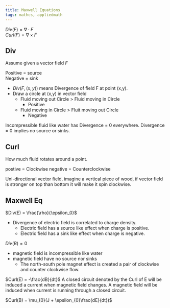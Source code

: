 ```yaml
---
title: Maxwell Equations
tags: mathcs, appliedmath
---
```


$Div(F) =\nabla \cdot F$  
$Curl(F) =\nabla \times F$


## Div
Assume given a vector field $F$

Positive = source  
Negative = sink  


* $Div(F,(x,y))$ means Divergence of field F at point (x,y). 
* Draw a circle at (x,y) in vector field
  * Fluid moving out Circle > Fluid moving in Circle
    * Positive
  * Fluid moving in Circle > Fluit moving out Circle
    * Negative

Incompressible fluid like water has Divergence = 0 everywhere.
Divergence = 0 implies no source or sinks.


## Curl

How much fluid rotates around a point.

postive = Clockwise 
negative = Counterclockwise 

Uni-directional vector field, imagine a vertical piece of wood, if vector field is stronger on top than bottom it will make it spin clockwise.


## Maxwell Eq

$Div(E) = \frac{\rho}{\epsilon_0}$  

* Divergence of electric field is correlated to charge density.
  * Electric field has a source like effect when charge is positive.
  * Electric field has a sink like effect when charge is negative.


$Div(B) = 0$

* magnetic field is incompressible like water
* magnetic field have no source nor sinks
  * The north-south pole magnet effect is created a pair of clockwise and counter clockwise flow.


$Curl(E) = -\frac{dB}{dt}$
A closed circuit denoted by the Curl of E will be induced a current when magnetic field changes.
A magnetic field will be induced when current is running through a closed circuit.

$Curl(B) = \mu_{0}(J + \epsilon_{0}\frac{dE}{dt})$